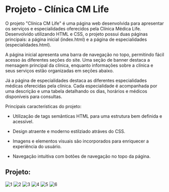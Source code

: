 # Projeto - Clínica CM Life

O projeto "Clínica CM Life" é uma página web desenvolvida para apresentar os serviços e especialidades oferecidos pela Clínica Médica Life. Desenvolvido utilizando HTML e CSS, o projeto possui duas páginas principais: a página inicial (index.html) e a página de especialidades (especialidades.html).

A página inicial apresenta uma barra de navegação no topo, permitindo fácil acesso às diferentes seções do site. Uma seção de banner destaca a mensagem principal da clínica, enquanto informações sobre a clínica e seus serviços estão organizadas em seções abaixo.

Já a página de especialidades destaca as diferentes especialidades médicas oferecidas pela clínica. Cada especialidade é acompanhada por uma descrição e uma tabela detalhando os dias, horários e médicos disponíveis para consultas.

Principais características do projeto:

- Utilização de tags semânticas HTML para uma estrutura bem definida e acessível.

- Design atraente e moderno estilziado atráves do CSS.

- Imagens e elementos visuais são incorporados para enriquecer a experiência do usuário.

- Navegação intuitiva com botões de navegação no topo da página.

## Projeto: 

![1](https://github.com/alands1999/Projeto-Clinica-CMlife/assets/150439841/87ac74eb-ae06-4b33-8da9-2cc434198f0d)
![2](https://github.com/alands1999/Projeto-Clinica-CMlife/assets/150439841/61623139-ac32-417c-a729-edba0cdfe2b6)
![3](https://github.com/alands1999/Projeto-Clinica-CMlife/assets/150439841/9e436bb4-d7c6-4c68-8f4f-f6554ea39ca3)
![4](https://github.com/alands1999/Projeto-Clinica-CMlife/assets/150439841/5e3c0553-1f44-4936-935c-2c4dd608e969)
![5](https://github.com/alands1999/Projeto-Clinica-CMlife/assets/150439841/738e4049-861a-43d2-b145-ac9fcd422e02)
![6](https://github.com/alands1999/Projeto-Clinica-CMlife/assets/150439841/3ea597b5-8f88-49d7-8d8e-943d29f449c3)
